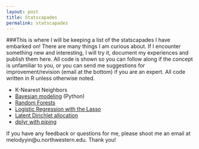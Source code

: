 ```yaml
---
layout: post
title: Statscapades
permalink: statscapades
---
```


###This is where I will be keeping a list of the statscapades I have embarked on! 
There are many things I am curious about. If I encounter something new and interesting, I will try it, document my experiences and publish them here. All code is shown so you can follow along if the concept is unfamiliar to you, or you can send me suggestions for improvement/revision (email at the bottom) if you are an expert. All code written in R unless otherwise noted. 

* K-Nearest Neighbors 
* [Bayesian modeling](http://melodyyin.github.io/statscapades/ydc.html) (Python)
* [Random Forests](http://melodyyin.github.io/statscapades/randforests.html)
* [Logistic Regression with the Lasso](http://melodyyin.github.io/statscapades/logistic.html)
* [Latent Dirichlet allocation](http://melodyyin.github.io/statscapades/lda.html)
* [dplyr with piping](http://melodyyin.github.io/statscapades/xdc.html)

<p class="message">If you have any feedback or questions for me, please shoot me an email at melodyyin@u.northwestern.edu. Thank you!</p>